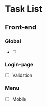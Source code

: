 # Task List

## Front-end

### Global
- [ ] 

### Login-page

- [ ] Validation

### Menu

- [ ] Mobile
